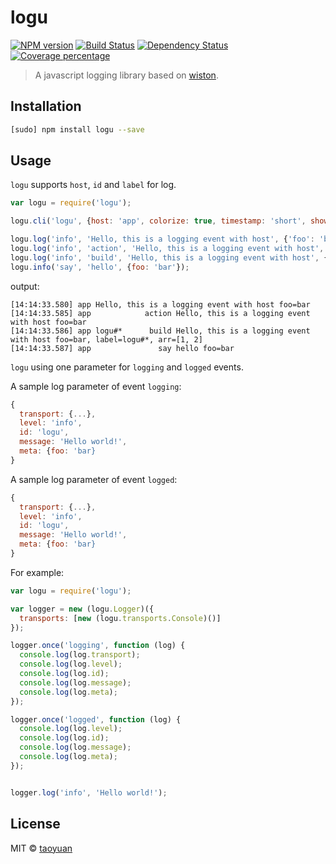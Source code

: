 # logu 

[![NPM version][npm-image]][npm-url] [![Build Status][travis-image]][travis-url] [![Dependency Status][daviddm-image]][daviddm-url] [![Coverage percentage][coveralls-image]][coveralls-url]

> A javascript logging library based on [wiston](https://github.com/winstonjs/winston).

## Installation

```sh
[sudo] npm install logu --save
```

## Usage

`logu` supports `host`, `id` and `label` for log.

```js
var logu = require('logu');

logu.cli('logu', {host: 'app', colorize: true, timestamp: 'short', showLevel: false, showLabel: true});

logu.log('info', 'Hello, this is a logging event with host', {'foo': 'bar'});
logu.log('info', 'action', 'Hello, this is a logging event with host', {'foo': 'bar'});
logu.log('info', 'build', 'Hello, this is a logging event with host', {'foo': 'bar', 'label': 'logu#*', arr: [1, 2]});
logu.info('say', 'hello', {foo: 'bar'});
```

output:

```
[14:14:33.580] app Hello, this is a logging event with host foo=bar
[14:14:33.585] app            action Hello, this is a logging event with host foo=bar
[14:14:33.586] app logu#*      build Hello, this is a logging event with host foo=bar, label=logu#*, arr=[1, 2]
[14:14:33.587] app               say hello foo=bar
```

`logu` using one parameter for `logging` and `logged` events.

A sample log parameter of event `logging`:

```js
{
  transport: {...},
  level: 'info',
  id: 'logu',
  message: 'Hello world!',
  meta: {foo: 'bar}
}

```

A sample log parameter of event `logged`:

```js
{
  transport: {...},
  level: 'info',
  id: 'logu',
  message: 'Hello world!',
  meta: {foo: 'bar}
}
```

For example:

```js
var logu = require('logu');

var logger = new (logu.Logger)({
  transports: [new (logu.transports.Console)()]
});

logger.once('logging', function (log) {
  console.log(log.transport);
  console.log(log.level);
  console.log(log.id);
  console.log(log.message);
  console.log(log.meta);
});

logger.once('logged', function (log) {
  console.log(log.level);
  console.log(log.id);
  console.log(log.message);
  console.log(log.meta);
});


logger.log('info', 'Hello world!');
```


## License

MIT © [taoyuan](https://github.com/taoyuan)

[npm-image]: https://badge.fury.io/js/logu.svg
[npm-url]: https://npmjs.org/package/logu
[travis-image]: https://travis-ci.org/taoyuan/logu.svg?branch=master
[travis-url]: https://travis-ci.org/taoyuan/logu
[daviddm-image]: https://david-dm.org/taoyuan/logu.svg?theme=shields.io
[daviddm-url]: https://david-dm.org/taoyuan/logu
[coveralls-image]: https://coveralls.io/repos/taoyuan/logu/badge.svg
[coveralls-url]: https://coveralls.io/r/taoyuan/logu
